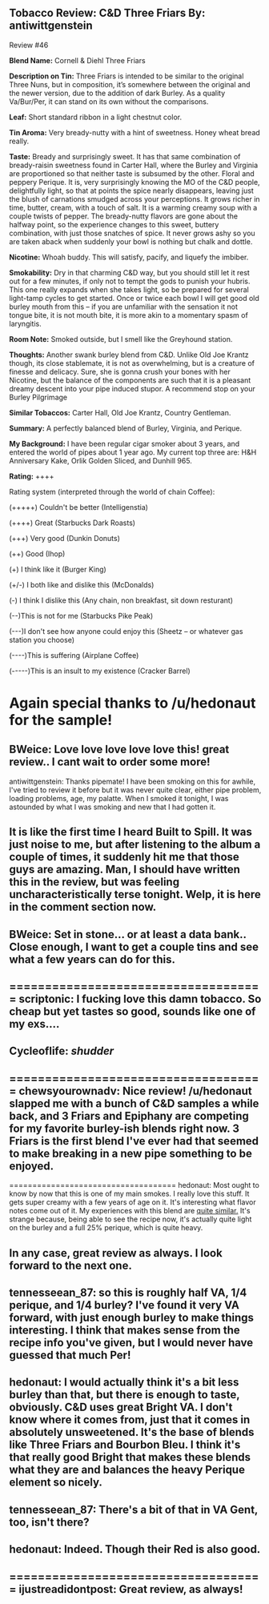 Tobacco Review: C&D Three Friars
By: antiwittgenstein
---
Review #46

**Blend Name:** Cornell & Diehl Three Friars

**Description on Tin:** Three Friars is intended to be similar to the original Three Nuns, but in composition, it’s somewhere between the original and the newer version, due to the addition of dark Burley. As a quality Va/Bur/Per, it can stand on its own without the comparisons.
 
**Leaf:** Short standard ribbon in a light chestnut color.
 
**Tin Aroma:** Very bready-nutty with a hint of sweetness. Honey wheat bread really.
 
**Taste:** Bready and surprisingly sweet. It has that same combination of bready-raisin sweetness found in Carter Hall, where the Burley and Virginia are proportioned so that neither taste is subsumed by the other. Floral and peppery Perique. It is, very surprisingly knowing the MO of the C&D people, delightfully light, so that at points the spice nearly disappears, leaving just the blush of carnations smudged across your perceptions. It grows richer in time, butter, cream, with a touch of salt. It is a warming creamy soup with a couple twists of pepper. The bready-nutty flavors are gone about the halfway point, so the experience changes to this sweet, buttery combination, with just those snatches of spice. It never grows ashy so you are taken aback when suddenly your bowl is nothing but chalk and dottle.

**Nicotine:** Whoah buddy. This will satisfy, pacify, and liquefy the imbiber.

**Smokability:** Dry in that charming C&D way, but you should still let it rest out for a few minutes, if only not to tempt the gods to punish your hubris. This one really expands when she takes light, so be prepared for several light-tamp cycles to get started. Once or twice each bowl I will get good old burley mouth from this – if you are unfamiliar with the sensation it not tongue bite, it is not mouth bite, it is more akin to a momentary spasm of laryngitis.  
 
**Room Note:** Smoked outside, but I smell like the Greyhound station.

**Thoughts:** Another swank burley blend from C&D. Unlike Old Joe Krantz though, its close stablemate, it is not as overwhelming, but is a creature of finesse and delicacy. Sure, she is gonna crush your bones with her Nicotine, but the balance of the components are such that it is a pleasant dreamy descent into your pipe induced stupor. A recommend stop on your Burley Pilgrimage

**Similar Tobaccos:** Carter Hall, Old Joe Krantz, Country Gentleman.

**Summary:** A perfectly balanced blend of Burley, Virginia, and Perique.

**My Background:** I have been regular cigar smoker about 3 years, and entered the world of pipes about 1 year ago. My current top three are: H&H Anniversary Kake, Orlik Golden Sliced, and Dunhill 965.

**Rating:** ++++

Rating system (interpreted through the world of chain Coffee):

(+++++) Couldn't be better (Intelligenstia)

(++++) Great (Starbucks Dark Roasts)

(+++) Very good (Dunkin Donuts)

(++) Good (Ihop)

(+) I think like it (Burger King)

(+/-) I both like and dislike this (McDonalds)

(-) I think I dislike this (Any chain, non breakfast, sit down resturant)

(--)This is not for me (Starbucks Pike Peak)

(---)I don't see how anyone could enjoy this (Sheetz – or whatever gas station you choose)

(----)This is suffering (Airplane Coffee)

(-----)This is an insult to my existence (Cracker Barrel)

Again special thanks to /u/hedonaut for the sample!
====================================
BWeice: Love love love love love this! great review.. I cant wait to order some more!
--
antiwittgenstein: Thanks pipemate! I have been smoking on this for awhile, I've tried to review it before but it was never quite clear, either pipe problem, loading problems, age, my palatte. When I smoked it tonight, I was astounded by what I was smoking and new that I had gotten it. 

It is like the first time I heard Built to Spill. It was just noise to me, but after listening to the album a couple of times, it suddenly hit me that those guys are amazing. Man, I should have written this in the review, but was feeling uncharacteristically terse tonight. Welp, it is here in the comment section now.
--
BWeice: Set in stone... or at least a data bank.. Close enough, I want to get a couple tins and see what a few years can do for this.
--
====================================
scriptonic: I fucking love this damn tobacco. So cheap but yet tastes so good, sounds like one of my exs....
--
Cycleoflife: *shudder*
--
====================================
chewsyourownadv: Nice review! /u/hedonaut slapped me with a bunch of C&D samples a while back, and 3 Friars and Epiphany are competing for my favorite burley-ish blends right now. 3 Friars is the first blend I've ever had that seemed to make breaking in a new pipe something to be enjoyed.
--
====================================
hedonaut: Most ought to know by now that this is one of my main smokes. I really love this stuff. It gets super creamy with a few years of age on it. It's interesting what flavor notes come out of it. My experiences with this blend are [quite similar.](https://www.reddit.com/r/PipeTobacco/comments/2wzeca/review_cornell_diehl_three_friars/) It's strange because, being able to see the recipe now, it's actually quite light on the burley and a full 25% perique, which is quite heavy. 

In any case, great review as always. I look forward to the next one. 
--
tennesseean_87: so this is roughly half VA, 1/4 perique, and 1/4 burley? I've found it very VA forward, with just enough burley to make things interesting. I think that makes sense from the recipe info you've given, but I would never have guessed that much Per!
--
hedonaut: I would actually think it's a bit less burley than that, but there is enough to taste, obviously. C&D uses great Bright VA. I don't know where it comes from, just that it comes in absolutely unsweetened. It's the base of blends like Three Friars and Bourbon Bleu. I think it's that really good Bright that makes these blends what they are and balances the heavy Perique element so nicely. 
--
tennesseean_87: There's a bit of that in VA Gent, too, isn't there? 
--
hedonaut: Indeed. Though their Red is also good. 
--
====================================
ijustreadidontpost: Great review, as always!
--
